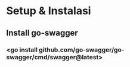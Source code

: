 # Setup & Instalasi

## Install go-swagger
### <go install github.com/go-swagger/go-swagger/cmd/swagger@latest>
